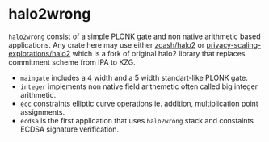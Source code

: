 # halo2wrong

`halo2wrong` consist of a simple PLONK gate and non native arithmetic based applications. Any crate here may use either [zcash/halo2](https://github.com/zcash/halo2) or [privacy-scaling-explorations/halo2](https://github.com/privacy-scaling-explorations/halo2) which is a fork of original halo2 library that replaces commitment scheme from IPA to KZG.

* `maingate` includes a 4 width and a 5 width standart-like PLONK gate.
* `integer` implements non native field arithemetic often called big integer arithmetic.
* `ecc` constraints elliptic curve operations ie. addition, multiplication point assignments.
* `ecdsa` is the first application that uses `halo2wrong` stack and constaints ECDSA signature verification.

